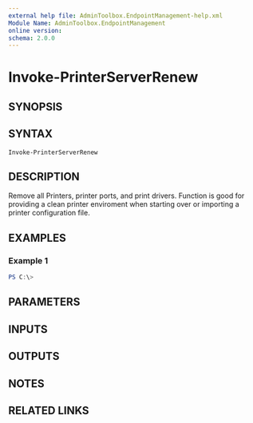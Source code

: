 ```yaml
---
external help file: AdminToolbox.EndpointManagement-help.xml
Module Name: AdminToolbox.EndpointManagement
online version:
schema: 2.0.0
---
```


# Invoke-PrinterServerRenew

## SYNOPSIS

## SYNTAX

```
Invoke-PrinterServerRenew
```

## DESCRIPTION
Remove all Printers, printer ports, and print drivers.
Function is good for providing a clean printer enviroment when starting over or importing a printer configuration file.

## EXAMPLES

### Example 1
```powershell
PS C:\> 
```



## PARAMETERS

## INPUTS

## OUTPUTS

## NOTES

## RELATED LINKS
